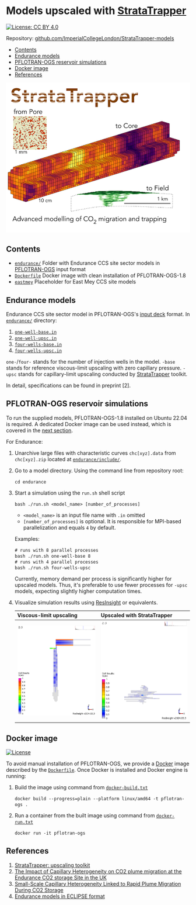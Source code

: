 
# Models upscaled with [StrataTrapper](https://github.com/ImperialCollegeLondon/StrataTrapper)

[![License: CC BY 4.0](https://img.shields.io/badge/License-CC_BY_4.0-lightgrey.svg)](https://creativecommons.org/licenses/by/4.0/)

Repository:
[github.com/ImperialCollegeLondon/StrataTrapper-models](https://github.com/ImperialCollegeLondon/StrataTrapper-models)

- [Contents](#contents)
- [Endurance models](#endurance-models)
- [PFLOTRAN-OGS reservoir simulations](#pflotran-ogs-reservoir-simulations)
- [Docker image](#docker-image)
- [References](#references)

![StrataTrapper logo](./img/StrataTrapper.jpg)

## Contents

- [`endurance/`](endurance/)
    Folder with Endurance CCS site sector models in [PFLOTRAN-OGS](https://docs.opengosim.com/) input format
- [`Dockerfile`](Dockerfile)
    Docker image with clean installation of PFLOTRAN-OGS-1.8
- [`eastmey`](eastmey)
    Placeholder for East Mey CCS site models

## Endurance models

Endurance CCS site sector model in PFLOTRAN-OGS's [input deck](https://docs.opengosim.com/manual/input_deck/input_deck/) format.
In [`endurance/`](endurance/) directory:

1. [`one-well-base.in`](endurance/one-well-base.in)
2. [`one-well-upsc.in`](endurance/one-well-upsc.in)
3. [`four-wells-base.in`](endurance/four-wells-base.in)
4. [`four-wells-upsc.in`](endurance/four-wells-upsc.in)

`one-`/`four-` stands for the number of injection wells in the model.
`-base` stands for reference viscous-limit upscaling with zero capillary pressure.
`-upsc` stands for capillary-limit upscaling conducted by [StrataTrapper](https://github.com/ImperialCollegeLondon/StrataTrapper) toolkit.

In detail, specifications can be found in preprint [2].

## PFLOTRAN-OGS reservoir simulations

To run the supplied models, PFLOTRAN-OGS-1.8 installed on Ubuntu 22.04 is required. A dedicated Docker image can be used instead, which is covered in the [next section](#docker-image).

For Endurance:

1. Unarchive large files with characteristic curves `chc[xyz].data` from `chc[xyz].zip` located at [`endurance/include/`](endurance/include/).
2. Go to a model directory. Using the command line from repository root:

    ```shell
    cd endurance
    ```

3. Start a simulation using the `run.sh` shell script

    ```shell
    bash ./run.sh <model_name> [number_of_processes]
    ```

    - `<model_name>` is an input file name with `.in` omitted
    - `[number_of_processes]` is optional. It is responsible for MPI-based parallelization and equals `4` by default.

    Examples:

    ```shell
    # runs with 8 parallel processes
    bash ./run.sh one-well-base 8
    # runs with 4 parallel processes
    bash ./run.sh four-wells-upsc
    ```

    Currently, memory demand per process is significantly higher for upscaled models.
    Thus, it's preferable to use fewer processes for `-upsc` models, expecting slightly higher computation times.

4. Visualize simulation results using [ResInsight](https://resinsight.org/) or equivalents.

    | Viscous-limit upscaling        | Upscaled with StrataTrapper    |
    |--------------------------------|--------------------------------|
    | ![base](img/one-well-base.png) | ![upsc](img/one-well-upsc.png) |

## Docker image

[![License](https://img.shields.io/badge/License-BSD_3--Clause-blue.svg)](https://opensource.org/licenses/BSD-3-Clause)

To avoid manual installation of PFLOTRAN-OGS, we provide a [Docker](https://www.docker.com/) image described by the [`Dockerfile`](Dockerfile).
Once Docker is installed and Docker engine is running:

1. Build the image using command from [`docker-build.txt`](docker-build.txt)

    ```shell
    docker build --progress=plain --platform linux/amd64 -t pflotran-ogs .
    ```

2. Run a container from the built image using command from [`docker-run.txt`](docker-run.txt)

    ```shell
    docker run -it pflotran-ogs
    ```

## References

1. [StrataTrapper: upscaling toolkit](https://github.com/ImperialCollegeLondon/StrataTrapper)
2. [The Impact of Capillary Heterogeneity on CO2 plume migration at the Endurance CO2 storage Site in the UK](https://doi.org/10.22541/essoar.172124876.67014161/v1)
3. [Small-Scale Capillary Heterogeneity Linked to Rapid Plume Migration During CO2 Storage](https://doi.org/10.1029/2020GL088616)
4. [Endurance models in ECLIPSE format](https://doi.org/10.5285/7b616c86-e426-436d-87cd-1a3a8cc3c06d)
